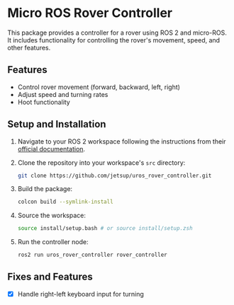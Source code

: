 # Micro ROS Rover Controller

This package provides a controller for a rover using ROS 2 and micro-ROS. It includes functionality for controlling the rover's movement, speed, and other features.

## Features

- Control rover movement (forward, backward, left, right)
- Adjust speed and turning rates
- Hoot functionality

## Setup and Installation

1. Navigate to your ROS 2 workspace following the instructions from their [official documentation](https://docs.ros.org/en/jazzy/Tutorials/Workspace/Creating-A-Workspace.html).

2. Clone the repository into your workspace's `src` directory:

   ```bash
   git clone https://github.com/jetsup/uros_rover_controller.git 
   ```

3. Build the package:

   ```bash
   colcon build --symlink-install
   ```

4. Source the workspace:

   ```bash
   source install/setup.bash # or source install/setup.zsh
   ```

5. Run the controller node:

   ```bash
   ros2 run uros_rover_controller rover_controller
   ```

## Fixes and Features

- [X] Handle right-left keyboard input for turning
